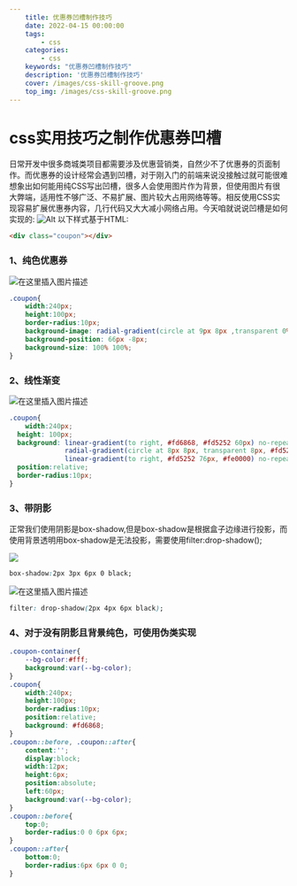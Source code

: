 ```yaml
---
    title: 优惠券凹槽制作技巧
    date: 2022-04-15 00:00:00
    tags:
        - css
    categories:
        - css
    keywords: "优惠券凹槽制作技巧"
    description: '优惠券凹槽制作技巧'
    cover: /images/css-skill-groove.png
    top_img: /images/css-skill-groove.png
---
```


# css实用技巧之制作优惠券凹槽
日常开发中很多商城类项目都需要涉及优惠营销类，自然少不了优惠券的页面制作。而优惠券的设计经常会遇到凹槽，对于刚入门的前端来说没接触过就可能很难想象出如何能用纯CSS写出凹槽，很多人会使用图片作为背景，但使用图片有很大弊端，适用性不够广泛、不易扩展、图片较大占用网络等等。相反使用CSS实现容易扩展优惠券内容，几行代码又大大减小网络占用。今天咱就说说凹槽是如何实现的:
![Alt](https://img-blog.csdnimg.cn/20210611163110762.jpg?x-oss-process=image/watermark,type_ZmFuZ3poZW5naGVpdGk,shadow_10,text_aHR0cHM6Ly9ibG9nLmNzZG4ubmV0L3dlaXhpbl80MzA5MDM5Mw==,size_16,color_FFFFFF,t_70#pic_center=60×60)
以下样式基于HTML:

```html
<div class="coupon"></div>
```

### 1、纯色优惠券
![在这里插入图片描述](https://img-blog.csdnimg.cn/20210611164810902.png)
```css
.coupon{
	width:240px;
	height:100px;
	border-radius:10px;
	background-image: radial-gradient(circle at 9px 8px ,transparent 0%, transparent 8px,#e15852 8px, #e15852 100%);
    background-position: 66px -8px;
    background-size: 100% 100%;
}
```
### 2、线性渐变
![在这里插入图片描述](https://img-blog.csdnimg.cn/20210611194700264.png)

```css
.coupon{
	width:240px;
  height: 100px;
  background: linear-gradient(to right, #fd6868, #fd5252 60px) no-repeat left / 60px 100%,
              radial-gradient(circle at 8px 8px, transparent 8px, #fd5252 8px) repeat-y 60px -8px / 16px 100%, 
              linear-gradient(to right, #fd5252 76px, #fe0000) no-repeat 76px 0 / 100% 100%;
  position:relative;
  border-radius:10px;
}
```
### 3、带阴影
正常我们使用阴影是box-shadow,但是box-shadow是根据盒子边缘进行投影，而使用背景透明用box-shadow是无法投影，需要使用filter:drop-shadow();

![](https://img-blog.csdnimg.cn/20210611195327558.png)

```css
box-shadow:2px 3px 6px 0 black;
```

![在这里插入图片描述](https://img-blog.csdnimg.cn/20210611195546282.png)

```css
filter: drop-shadow(2px 4px 6px black);
```
### 4、对于没有阴影且背景纯色，可使用伪类实现
```css
.coupon-container{
	--bg-color:#fff;
	background:var(--bg-color);
}
.coupon{
	width:240px;
	height:100px;
	border-radius:10px;
	position:relative;
	background: #fd6868;
}
.coupon::before, .coupon::after{
	content:'';
	display:block;
	width:12px;
	height:6px;
	position:absolute;
	left:60px;
	background:var(--bg-color);
}
.coupon::before{
	top:0;
	border-radius:0 0 6px 6px;
}
.coupon::after{
	bottom:0;
	border-radius:6px 6px 0 0;
}
```